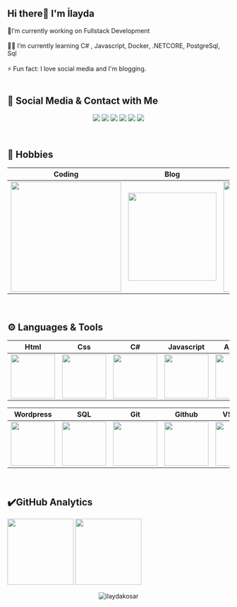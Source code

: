
## Hi there👋  I'm İlayda

🔭I’m currently working on Fullstack Development</br></br>👩‍💻 I’m currently learning C# , Javascript, Docker, .NETCORE, PostgreSql, Sql </br></br>⚡ Fun fact: I love social media and  I'm blogging.</br></br>

## 💬 Social Media & Contact with Me
<p align="center">
<a target="_blank" href="https://www.instagram.com/ilaydakosarcom/"><img src="https://img.shields.io/badge/Instagram-833AB4?style=for-the-badge&logo=instagram&logoColor=white"></a>
<a target="_blank" href="https://twitter.com/ilaydakosar_"><img  src="https://img.shields.io/badge/twitter-00acee?&style=for-the-badge&logo=twitter&logoColor=white"></a>
<a target="_blank" href="https://ilaydakosar.com/"><img  src="https://img.shields.io/badge/web Site-pink?&style=for-the-badge&logo=GOOGLE&logoColor=white"></a>
<a target="_blank" href="https://ilayda.dev/"><img  src="https://img.shields.io/badge/dev.to-0A0A0A?style=for-the-badge&logo=dev.to&logoColor=white"></a>
 <a target="_blank" href="https://www.linkedin.com/in/ilaydasevdenurkosar/"><img src="https://img.shields.io/badge/LinkedIn-0077B5?style=for-the-badge&logo=linkedin&logoColor=white"></a>
 <a target="_blank" href="mailto:ilaydaakosar@hotmail.com"><img src="https://img.shields.io/badge/Gmail-D14836?style=for-the-badge&logo=gmail&logoColor=white"></a>
</p>

</br>

## 🚀  Hobbies 

|Coding|Blog|Reading|Listening|
|:-:|:-:|:-:|:-:|
|<img style="width: 250px" src="https://media.giphy.com/media/L1R1tvI9svkIWwpVYr/giphy.gif">|<img style="width: 200px" src="https://media.giphy.com/media/YHpmahJgMjxL6S29Au/giphy.gif">|  <img style="width: 250px" src="https://media.giphy.com/media/NFA61GS9qKZ68/giphy.gif">|<img style="width: 200px" src="https://media0.giphy.com/media/JnBpOpznNOC2c/giphy.gif?cid=ecf05e47sacmh2a03l4hke19w0sfpmyn8somth28l7520lh5&rid=giphy.gif&ct=g">|
</br>

## ⚙️ Languages & Tools 

|Html|Css|C#|Javascript|Angular|Bootstrap
|:-:|:-:|:-:|:-:|:-:|:-:|
|<img style="width: 100px" src="https://media.giphy.com/media/QssGEmpkyEOhBCb7e1/giphy.gif">|<img style="width: 100px" src="https://media.giphy.com/media/CEHtFH3rJ6xdhBUKIT/giphy.gif">|<img style="width: 100px" src="https://mir-s3-cdn-cf.behance.net/project_modules/max_1200/622ca052071761.59034e74abb36.gif">|<img style="width: 100px" src="https://media.giphy.com/media/ln7z2eWriiQAllfVcn/giphy.gif">|<img style="width: 100px" src="https://media.giphy.com/media/XEDIHHp3i8bVoEdxd7/giphy.gif">|<img style="width: 100px" src="https://getbootstrap.com/docs/4.6/assets/brand/bootstrap-social-logo.png">|

|Wordpress|SQL|Git|Github|VS Code|Docker
|:-:|:-:|:-:|:-:|:-:|:-:|
|<img style="width: 100px" src="https://media2.giphy.com/media/jTqfCm1C0BV5fFAYvT/200w.gif?cid=82a1493bcsxifsduha2yt3xs2ab79nots4hblc9i3v3335v5&rid=200w.gif&ct=g">|<img style="width: 100px" src="https://media1.giphy.com/media/EK5nB6wQKKN86j7GWx/giphy.gif?cid=790b76113fd65a9386daf6b2bd86487884627fdfdf1a597a&rid=giphy.gif&ct=s">|<img style="width: 100px" src="https://media.giphy.com/media/kH1DBkPNyZPOk0BxrM/giphy.gif">|<img style="width: 100px" src="https://media.giphy.com/media/KzJkzjggfGN5Py6nkT/giphy.gif">|<img style="width: 100px" src="https://media.giphy.com/media/IdyAQJVN2kVPNUrojM/giphy.gif">|<img style="width: 100px" src="https://media.tenor.com/z3Vqx6hmE5QAAAAC/whale-docker.gif">|
</br>



## ✔️GitHub Analytics

<p align="left" >
<a href="https://github.com/ilaydakosar">
 <img height="150em" align:"center"  src="https://github-readme-stats-eight-theta.vercel.app/api?username=ilaydakosar&show_icons=true&theme=algolia&include_all_commits=true&count_private=true"/></a>
  <a href="https://github.com/ilaydakosar"><img height="150em" align:"center" src="https://github-readme-stats-eight-theta.vercel.app/api/top-langs/?username=ilaydakosar&layout=compact&langs_count=8&theme=algolia"/>
</a>
</p>

<p align="center"> <img src="https://komarev.com/ghpvc/?username=ilaydakosar&label=Profile%20views&color=0e75b6&style=flat" alt="ilaydakosar" /></p>
